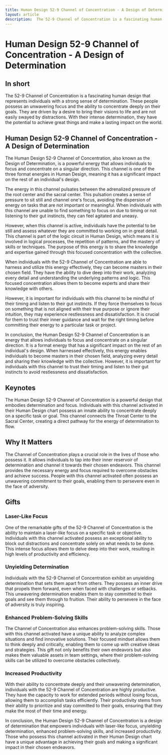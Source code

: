 ```yaml
---
title: Human Design 52-9 Channel of Concentration - A Design of Determination
layout: article
description:  The 52-9 Channel of Concentration is a fascinating human design that represents individuals with a strong sense of determination. These people possess an unwavering focus and the ability to concentrate deeply on their goals. They are driven by a desire to bring their visions to life and are not easily swayed by distractions. With their intense determination, they have the potential to achieve great things and make a lasting impact on the world.
---
```

# Human Design 52-9 Channel of Concentration - A Design of Determination
## In short
 The 52-9 Channel of Concentration is a fascinating human design that represents individuals with a strong sense of determination. These people possess an unwavering focus and the ability to concentrate deeply on their goals. They are driven by a desire to bring their visions to life and are not easily swayed by distractions. With their intense determination, they have the potential to achieve great things and make a lasting impact on the world.

## Human Design 52-9 Channel of Concentration - A Design of Determination
The Human Design 52-9 Channel of Concentration, also known as the Design of Determination, is a powerful energy that allows individuals to focus and concentrate on a singular direction. This channel is one of the three format energies in Human Design, meaning it has a significant impact on the rest of an individual's design.

The energy in this channel pulsates between the adrenalized pressure of the root center and the sacral center. This pulsation creates a sense of pressure to sit still and channel one's focus, avoiding the dispersion of energy on tasks that are not important or meaningful. When individuals with this channel are unable to find something to focus on due to timing or not listening to their gut instincts, they can feel agitated and uneasy.

However, when this channel is active, individuals have the potential to be still and assess whatever they are committed to working on in great detail. This channel is part of the logic circuit in Human Design, which means it is involved in logical processes, the repetition of patterns, and the mastery of skills or techniques. The purpose of this energy is to share the knowledge and expertise gained through this focused concentration with the collective.

When individuals with the 52-9 Channel of Concentration are able to harness and utilize this energy effectively, they can become masters in their chosen field. They have the ability to dive deep into their work, analyzing every detail and understanding the underlying patterns and logic. This focused concentration allows them to become experts and share their knowledge with others.

However, it is important for individuals with this channel to be mindful of their timing and listen to their gut instincts. If they force themselves to focus on something that is not aligned with their true purpose or ignore their intuition, they may experience restlessness and dissatisfaction. It is crucial for them to trust their inner guidance and wait for the right timing before committing their energy to a particular task or project.

In conclusion, the Human Design 52-9 Channel of Concentration is an energy that allows individuals to focus and concentrate on a singular direction. It is a format energy that has a significant impact on the rest of an individual's design. When harnessed effectively, this energy enables individuals to become masters in their chosen field, analyzing every detail and sharing their knowledge with the collective. However, it is important for individuals with this channel to trust their timing and listen to their gut instincts to avoid restlessness and dissatisfaction.
## Keynotes

The Human Design 52-9 Channel of Concentration is a powerful design that embodies determination and focus. Individuals with this channel activated in their Human Design chart possess an innate ability to concentrate deeply on a specific task or goal. This channel connects the Throat Center to the Sacral Center, creating a direct pathway for the energy of determination to flow.

## Why It Matters

The Channel of Concentration plays a crucial role in the lives of those who possess it. It allows individuals to tap into their inner reservoir of determination and channel it towards their chosen endeavors. This channel provides the necessary energy and focus required to overcome obstacles and achieve success. People with this channel activated often possess an unwavering commitment to their goals, enabling them to persevere even in the face of adversity.

## Gifts

### Laser-Like Focus

One of the remarkable gifts of the 52-9 Channel of Concentration is the ability to maintain a laser-like focus on a specific task or objective. Individuals with this channel activated possess an exceptional ability to block out distractions and concentrate solely on what needs to be done. This intense focus allows them to delve deep into their work, resulting in high levels of productivity and efficiency.

### Unyielding Determination

Individuals with the 52-9 Channel of Concentration exhibit an unyielding determination that sets them apart from others. They possess an inner drive that propels them forward, even when faced with challenges or setbacks. This unwavering determination enables them to stay committed to their goals and see them through to fruition. Their ability to persevere in the face of adversity is truly inspiring.

### Enhanced Problem-Solving Skills

The Channel of Concentration also enhances problem-solving skills. Those with this channel activated have a unique ability to analyze complex situations and find innovative solutions. Their focused mindset allows them to think deeply and critically, enabling them to come up with creative ideas and strategies. This gift not only benefits their own endeavors but also makes them valuable assets in team settings, where their problem-solving skills can be utilized to overcome obstacles collectively.

### Increased Productivity

With their ability to concentrate deeply and their unwavering determination, individuals with the 52-9 Channel of Concentration are highly productive. They have the capacity to work for extended periods without losing focus, allowing them to accomplish tasks efficiently. Their productivity stems from their ability to prioritize and stay committed to their goals, ensuring that they make the most of their time and energy.

In conclusion, the Human Design 52-9 Channel of Concentration is a design of determination that empowers individuals with laser-like focus, unyielding determination, enhanced problem-solving skills, and increased productivity. Those who possess this channel activated in their Human Design chart have a unique advantage in achieving their goals and making a significant impact in their chosen endeavors.